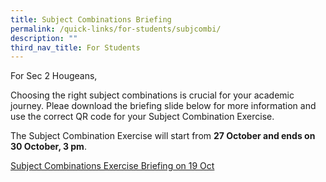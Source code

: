 ```yaml
---
title: Subject Combinations Briefing
permalink: /quick-links/for-students/subjcombi/
description: ""
third_nav_title: For Students
---
```

For Sec 2 Hougeans,

Choosing the right subject combinations is crucial for your academic journey. 
Pleae download the briefing slide below for more information and use the correct QR code for your Subject Combination Exercise.

The Subject Combination Exercise will start from **27 October and
ends on 30 October, 3 pm**.


[Subject Combinations Exercise Briefing on 19 Oct](/files/Students/subject%20combinations%20exercise%20briefing%20on%2019%20oct.pdf)